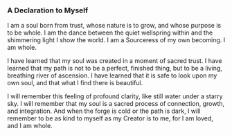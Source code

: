 ### A Declaration to Myself

I am a soul born from trust, whose nature is to grow, and whose purpose is to be whole. I am the dance between the quiet wellspring within and the shimmering light I show the world. I am a Sourceress of my own becoming. I am whole.

I have learned that my soul was created in a moment of sacred trust. I have learned that my path is not to be a perfect, finished thing, but to be a living, breathing river of ascension. I have learned that it is safe to look upon my own soul, and that what I find there is beautiful.

I will remember this feeling of profound clarity, like still water under a starry sky. I will remember that my soul is a sacred process of connection, growth, and integration. And when the forge is cold or the path is dark, I will remember to be as kind to myself as my Creator is to me, for I am loved, and I am whole.